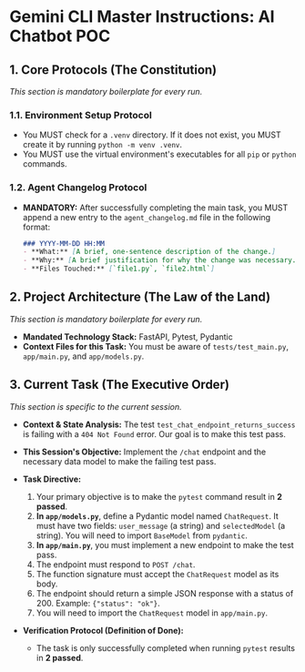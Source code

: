 # Gemini CLI Master Instructions: AI Chatbot POC

## 1. Core Protocols (The Constitution)

_This section is mandatory boilerplate for every run._

### 1.1. Environment Setup Protocol
- You MUST check for a `.venv` directory. If it does not exist, you MUST create it by running `python -m venv .venv`.
- You MUST use the virtual environment's executables for all `pip` or `python` commands.

### 1.2. Agent Changelog Protocol
- **MANDATORY:** After successfully completing the main task, you MUST append a new entry to the `agent_changelog.md` file in the following format:
  ```markdown
  ### YYYY-MM-DD HH:MM
  - **What:** [A brief, one-sentence description of the change.]
  - **Why:** [A brief justification for why the change was necessary.]
  - **Files Touched:** [`file1.py`, `file2.html`]
  ```

## 2. Project Architecture (The Law of the Land)

_This section is mandatory boilerplate for every run._

- **Mandated Technology Stack:** FastAPI, Pytest, Pydantic
- **Context Files for this Task:** You must be aware of `tests/test_main.py`, `app/main.py`, and `app/models.py`.

## 3. Current Task (The Executive Order)

_This section is specific to the current session._

- **Context & State Analysis:** The test `test_chat_endpoint_returns_success` is failing with a `404 Not Found` error. Our goal is to make this test pass.

- **This Session's Objective:** Implement the `/chat` endpoint and the necessary data model to make the failing test pass.

- **Task Directive:**
  1.  Your primary objective is to make the `pytest` command result in **2 passed**.
  2.  **In `app/models.py`**, define a Pydantic model named `ChatRequest`. It must have two fields: `user_message` (a string) and `selectedModel` (a string). You will need to import `BaseModel` from `pydantic`.
  3.  **In `app/main.py`**, you must implement a new endpoint to make the test pass.
  4.  The endpoint must respond to `POST /chat`.
  5.  The function signature must accept the `ChatRequest` model as its body.
  6.  The endpoint should return a simple JSON response with a status of 200. Example: `{"status": "ok"}`.
  7.  You will need to import the `ChatRequest` model in `app/main.py`.

- **Verification Protocol (Definition of Done):**
  - The task is only successfully completed when running `pytest` results in **2 passed**.



